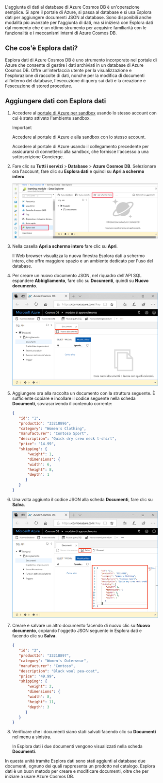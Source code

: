 L'aggiunta di dati al database di Azure Cosmos DB è un'operazione semplice. Si apre il portale di Azure, si passa al database e si usa Esplora dati per aggiungere documenti JSON al database. Sono disponibili anche modalità più avanzate per l'aggiunta di dati, ma si inizierà con Esplora dati dal momento che è un ottimo strumento per acquisire familiarità con le funzionalità e i meccanismi interni di Azure Cosmos DB.

## <a name="what-is-the-data-explorer"></a>Che cos'è Esplora dati?
Esplora dati di Azure Cosmos DB è uno strumento incorporato nel portale di Azure che consente di gestire i dati archiviati in un database di Azure Cosmos DB. Offre un'interfaccia utente per la visualizzazione e l'esplorazione di raccolte di dati, nonché per la modifica di documenti all'interno del database, l'esecuzione di query sui dati e la creazione e l'esecuzione di stored procedure.

## <a name="add-data-using-the-data-explorer"></a>Aggiungere dati con Esplora dati

1. Accedere al [portale di Azure per sandbox](https://portal.azure.com/learn.docs.microsoft.com?azure-portal=true) usando lo stesso account con cui è stato attivato l'ambiente sandbox.

    > [!IMPORTANT]
    > Accedere al portale di Azure e alla sandbox con lo stesso account.
    >
    > Accedere al portale di Azure usando il collegamento precedente per assicurarsi di connettersi alla sandbox, che fornisce l'accesso a una sottoscrizione Concierge.

1. Fare clic su **Tutti i servizi** > **Database** > **Azure Cosmos DB**. Selezionare ora l'account, fare clic su **Esplora dati** e quindi su **Apri a schermo intero**.

   ![Creare nuovi documenti in Esplora dati nel portale di Azure](../media/3-azure-cosmosdb-data-explorer-full-screen.png)

2. Nella casella **Apri a schermo intero** fare clic su **Apri**.

    Il Web browser visualizza la nuova finestra Esplora dati a schermo intero, che offre maggiore spazio e un ambiente dedicato per l'uso del database.

3. Per creare un nuovo documento JSON, nel riquadro dell'API SQL espandere **Abbigliamento**, fare clic su **Documenti**, quindi su **Nuovo documento**.

   ![Creare nuovi documenti in Esplora dati nel portale di Azure](../media/3-azure-cosmosdb-data-explorer-new-document.png)

4. Aggiungere ora alla raccolta un documento con la struttura seguente. È sufficiente copiare e incollare il codice seguente nella scheda **Documenti**, sovrascrivendo il contenuto corrente:

     ```json
    {
        "id": "1",
        "productId": "33218896",
        "category": "Women's Clothing",
        "manufacturer": "Contoso Sport",
        "description": "Quick dry crew neck t-shirt",
        "price": "14.99",
        "shipping": {
            "weight": 1,
            "dimensions": {
            "width": 6,
            "height": 8,
            "depth": 1
           }
        }
    }
     ```

5. Una volta aggiunto il codice JSON alla scheda **Documenti**, fare clic su **Salva**.

    ![Copiare i dati JSON e fare clic su Salva in Esplora dati nel portale di Azure](../media/3-azure-cosmosdb-data-explorer-save-document.png)

6. Creare e salvare un altro documento facendo di nuovo clic su **Nuovo documento**, copiando l'oggetto JSON seguente in Esplora dati e facendo clic su **Salva**.

     ```json
    {
        "id": "2",
        "productId": "33218897",
        "category": "Women's Outerwear",
        "manufacturer": "Contoso",
        "description": "Black wool pea-coat",
        "price": "49.99",
        "shipping": {
            "weight": 2,
            "dimensions": {
            "width": 8,
            "height": 11,
            "depth": 3
           }
        }
    }
     ```

7. Verificare che i documenti siano stati salvati facendo clic su **Documenti** nel menu a sinistra.

    In Esplora dati i due documenti vengono visualizzati nella scheda **Documenti**.

In questa unità tramite Esplora dati sono stati aggiunti al database due documenti, ognuno dei quali rappresenta un prodotto nel catalogo. Esplora dati è un buon metodo per creare e modificare documenti, oltre che per iniziare a usare Azure Cosmos DB.
